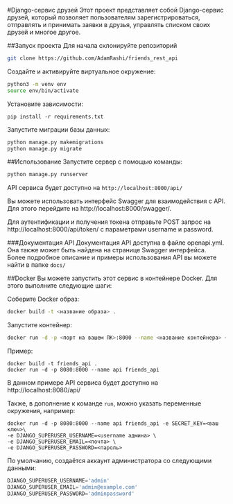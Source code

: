 #Django-сервис друзей
Этот проект представляет собой Django-сервис друзей, который позволяет пользователям зарегистрироваться, отправлять и принимать заявки в друзья, управлять списком своих друзей и многое другое.

##Запуск проекта
Для начала склонируйте репозиторий
```bash
git clone https://github.com/AdamRashi/friends_rest_api
```

Создайте и активируйте виртуальное окружение:
```bash
python3 -m venv env
source env/bin/activate
```

Установите зависимости:

```shell
pip install -r requirements.txt
```

Запустите миграции базы данных:

```bash
python manage.py makemigrations
python manage.py migrate
```

##Использование
Запустите сервер с помощью команды:

```bash
python manage.py runserver
```

API сервиса будет доступно на `http://localhost:8000/api/`

Вы можете использовать интерфейс Swagger для взаимодействия с API. Для этого перейдите на http://localhost:8000/swagger/.

Для аутентификации и получения токена отправьте POST запрос на http://localhost:8000/api/token/ с параметрами username и password.

###Документация API
Документация API доступна в файле openapi.yml. Она также может быть найдена на странице Swagger интерфейса.
Более подробное описание и примеры использования API вы можете найти в папке `docs/`

##Docker
Вы можете запустить этот сервис в контейнере Docker. Для этого выполните следующие шаги:

Соберите Docker образ:

```bash
docker build -t <название образа> .
```

Запустите контейнер:

```bash
docker run -d -p <порт на вашем ПК>:8000 --name <название контейнера> <название образа>

```
Пример:
```shell
docker build -t friends_api .
docker run -d -p 8080:8000 --name api friends_api
```
В данном примере API сервиса будет доступно на http://localhost:8080/api/

Также, в дополнение к команде `run`, можно указать переменные окружения, например:

```shell
docker run -d -p 8080:8000 --name api friends_api -e SECRET_KEY=<ваш ключ>\
-e DJANGO_SUPERUSER_USERNAME=<username админа> \
-e DJANGO_SUPERUSER_EMAIL=<почта> \
-e DJANGO_SUPERUSER_PASSWORD=<пароль>
```
По умолчанию, создаётся аккаунт администратора со следующими данными:
```python
DJANGO_SUPERUSER_USERNAME='admin'
DJANGO_SUPERUSER_EMAIL='admin@example.com'
DJANGO_SUPERUSER_PASSWORD='adminpassword'
```



